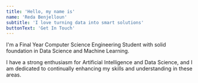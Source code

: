 ```yaml
---
title: 'Hello, my name is'
name: 'Reda Benjelloun'
subtitle: 'I love turning data into smart solutions'
buttonText: 'Get In Touch'
---
```


I'm a Final Year Computer Science Engineering Student with solid foundation in Data Science and Machine Learning.

 <p align="justify">I have a strong enthusiasm for Artificial Intelligence and Data Science, and I am dedicated to continually enhancing my skills and understanding in these areas.</p>
